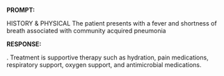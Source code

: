 **PROMPT:**

HISTORY & PHYSICAL The patient presents with a fever and shortness of breath associated with community acquired pneumonia

**RESPONSE:**

 .  Treatment is supportive therapy such as hydration, pain medications, respiratory support, oxygen support, and antimicrobial medications.